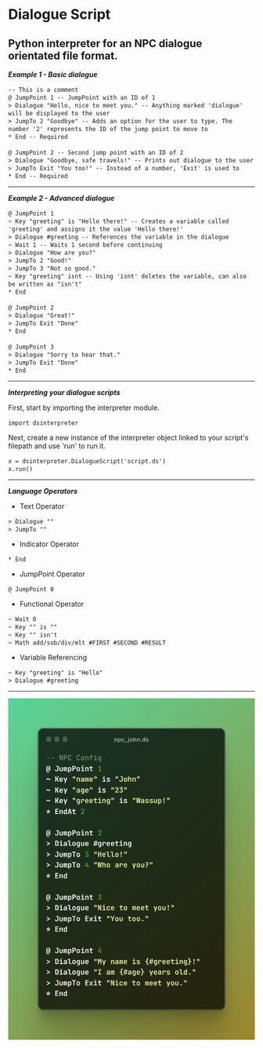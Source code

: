# Dialogue Script
Python interpreter for an NPC dialogue orientated file format.
------
___Example 1 - Basic dialogue___
```
-- This is a comment
@ JumpPoint 1 -- JumpPoint with an ID of 1
> Dialogue "Hello, nice to meet you." -- Anything marked 'dialogue' will be displayed to the user
> JumpTo 2 "Goodbye" -- Adds an option for the user to type. The number '2' represents the ID of the jump point to move to 
* End -- Required

@ JumpPoint 2 -- Second jump point with an ID of 2
> Dialogue "Goodbye, safe travels!" -- Prints out dialogue to the user
> JumpTo Exit "You too!" -- Instead of a number, 'Exit' is used to 
* End -- Required
```
------
___Example 2 - Advanced dialogue___
```
@ JumpPoint 1
~ Key "greeting" is "Hello there!" -- Creates a variable called 'greeting' and assigns it the value 'Hello there!'
> Dialogue #greeting -- References the variable in the dialogue
~ Wait 1 -- Waits 1 second before continuing
> Dialogue "How are you?"
> JumpTo 2 "Good!"
> JumpTo 3 "Not so good."
~ Key "greeting" isnt -- Using 'isnt' deletes the variable, can also be written as "isn't"
* End

@ JumpPoint 2
> Dialogue "Great!"
> JumpTo Exit "Done"
* End

@ JumpPoint 3
> Dialogue "Sorry to hear that."
> JumpTo Exit "Done"
* End
```
------
___Interpreting your dialogue scripts___

First, start by importing the interpreter module.
```
import dsinterpreter
```
Next, create a new instance of the interpreter object linked to your script's filepath and use 'run' to run it.
```
x = dsinterpreter.DialogueScript('script.ds')
x.run()
```
------
___Language Operators___

- Text Operator
```
> Dialogue ""
> JumpTo ""
```
- Indicator Operator
```
* End
```
- JumpPoint Operator
```
@ JumpPoint 0
```
- Functional Operator
```
~ Wait 0
~ Key "" is ""
~ Key "" isn't
~ Math add/sub/div/mlt #FIRST #SECOND #RESULT
```
- Variable Referencing
```
~ Key "greeting" is "Hello"
> Dialogue #greeting
```
------
![Example Image](https://github.com/trentl123/dialogue-script/blob/main/dialogue_script.png?raw=true)
